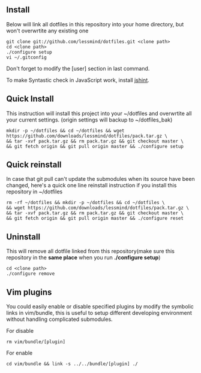 Install
-------
Below will link all dotfiles in this repository into your home directory, but won't overwrtite any existing one

	git clone git://github.com/lessmind/dotfiles.git <clone path>
	cd <clone path>
	./configure setup
	vi ~/.gitconfig

Don't forget to modify the [user] section in last command.

To make Syntastic check in JavaScript work, install [jshint](https://github.com/jshint/jshint).

Quick Install
---------------
This instruction will install this project into your ~/dotfiles and overwrtite all your current settings. (origin settings will backup to ~/dotfiles\_bak)

	mkdir -p ~/dotfiles && cd ~/dotfiles && wget https://github.com/downloads/lessmind/dotfiles/pack.tar.gz \
	&& tar -xvf pack.tar.gz && rm pack.tar.gz && git checkout master \
	&& git fetch origin && git pull origin master && ./configure setup

Quick reinstall
---------------
In case that git pull can't update the submodules when its source have been changed, here's a quick one line reinstall instruction if you install this repository in ~/dotfiles

	rm -rf ~/dotfiles && mkdir -p ~/dotfiles && cd ~/dotfiles \
	&& wget https://github.com/downloads/lessmind/dotfiles/pack.tar.gz \
	&& tar -xvf pack.tar.gz && rm pack.tar.gz && git checkout master \
	&& git fetch origin && git pull origin master && ./configure reset

Uninstall
---------
This will remove all dotfile linked from this repository(make sure this repository in the **same place** when you run **./configure setup**)

	cd <clone path>
	./configure remove

Vim plugins
-----------
You could easily enable or disable specified plugins by modify the symbolic links in vim/bundle, this is useful to setup different developing environment without handling complicated submodules.

For disable

	rm vim/bundle/[plugin]

For enable

	cd vim/bundle && link -s ../../bundle/[plugin] ./
